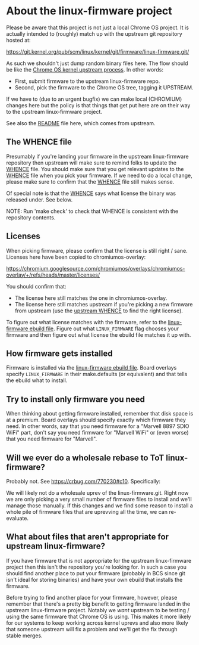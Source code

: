 # About the linux-firmware project

Please be aware that this project is not just a local Chrome OS project.
It is actually intended to (roughly) match up with the upstream git
repository hosted at:

https://git.kernel.org/pub/scm/linux/kernel/git/firmware/linux-firmware.git/

As such we shouldn't just dump random binary files here.  The flow should be
like the [Chrome OS kernel upstream process].  In other words:
* First, submit firmware to the upstream linux-firmware repo.
* Second, pick the firmware to the Chrome OS tree, tagging it UPSTREAM.

If we have to (due to an urgent bugfix) we can make local (CHROMIUM) changes
here but the policy is that things that get put here are on their way
to the upstream linux-firmware project.

See also the [README] file here, which comes from upstream.

## The WHENCE file

Presumably if you're landing your firmware in the upstream linux-firmware
repository then upstream will make sure to remind folks to update the [WHENCE]
file.  You should make sure that you get relevant updates to the [WHENCE] file
when you pick your firmware.  If we need to do a local change, please make
sure to confirm that the [WHENCE] file still makes sense.

Of special note is that the [WHENCE] says what license the binary was released
under.  See below.

NOTE: Run 'make check' to check that WHENCE is consistent with the
repository contents.

## Licenses

When picking firmware, please confirm that the license is still right / sane.
Licenses here have been copied to chromiumos-overlay:

https://chromium.googlesource.com/chromiumos/overlays/chromiumos-overlay/+/refs/heads/master/licenses/

You should confirm that:
* The license here still matches the one in chromiumos-overlay.
* The license here still matches upstream if you're picking a new firmware
  from upstream (use the [upstream WHENCE] to find the right license).

To figure out what license matches with the firmware, refer to the
[linux-firmware ebuild file].  Figure out what `LINUX_FIRMWARE` flag chooses
your firmware and then figure out what license the ebuild file matches it up
with.

## How firmware gets installed

Firmware is installed via the [linux-firmware ebuild file].  Board overlays
specify `LINUX_FIRMWARE` in their make.defaults (or equivalent) and that tells
the ebuild what to install.

## Try to install only firmware you need

When thinking about getting firmware installed, remember that disk space
is at a premium.  Board overlays should specify exactly which firmware
they need.  In other words, say that you need firmware for a "Marvell
8897 SDIO WiFi" part, don't say you need firmware for "Marvell WiFi" or
(even worse) that you need firmware for "Marvell".

## Will we ever do a wholesale rebase to ToT linux-firmware?

Probably not.  See <https://crbug.com/770230#c10>.  Specifically:

We will likely not do a wholesale uprev of the linux-firmware.git.
Right now we are only picking a very small number of firmware files
to install and we'll manage those manually.  If this changes and we
find some reason to install a whole pile of firmware files that are
uprevving all the time, we can re-evaluate.

## What about files that aren't appropriate for upstream linux-firmware?

If you have firmware that is not appropriate for the upstream
linux-firmware project then this isn't the repository you're looking for.
In such a case you should find another place to put your firmware (probably
in BCS since git isn't ideal for storing binaries) and have your own ebuild
that installs the firmware.

Before trying to find another place for your firmware, however, please
remember that there's a pretty big benefit to getting firmware landed
in the upstream linux-firmware project.  Notably we _want_ upstream to be
testing / using the same firmware that Chrome OS is using.  This makes it
more likely for our systems to keep working across kernel uprevs and also
more likely that someone upstream will fix a problem and we'll get the fix
through stable merges.

[Chrome OS kernel upstream process]: https://chromium.googlesource.com/chromiumos/docs/+/master/kernel_faq.md#UPSTREAM_BACKPORT_FROMLIST_and-you
[linux-firmware ebuild file]: https://chromium.googlesource.com/chromiumos/overlays/chromiumos-overlay/+/refs/heads/master/sys-kernel/linux-firmware/linux-firmware-9999.ebuild
[README]: ./README
[upstream WHENCE]: https://git.kernel.org/pub/scm/linux/kernel/git/firmware/linux-firmware.git/tree/WHENCE
[WHENCE]: ./WHENCE

